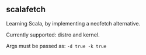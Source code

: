 ## scalafetch

Learning Scala, by implementing a neofetch alternative.

Currently supported: distro and kernel.

Args must be passed as: `-d true -k true`

